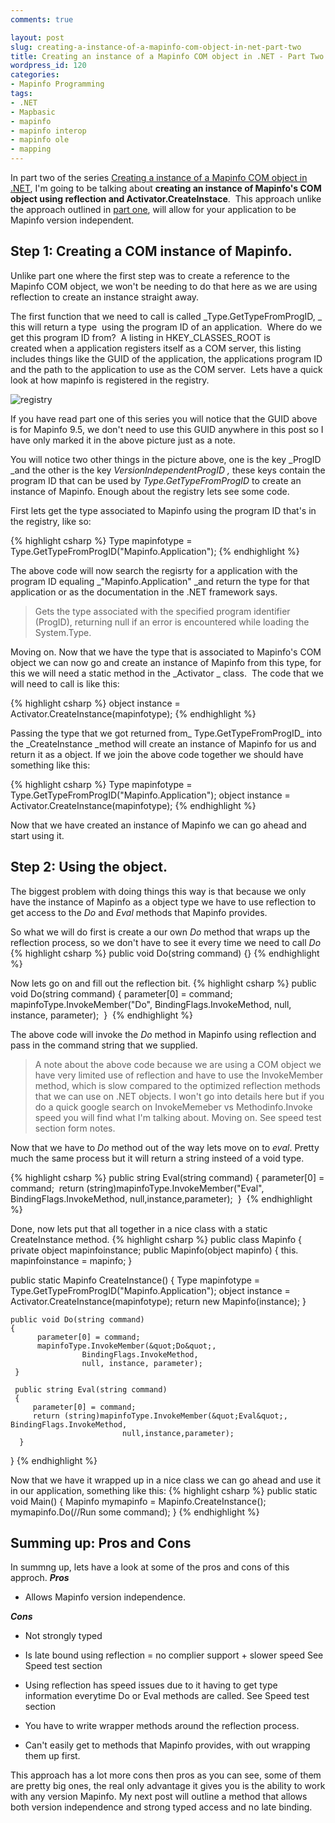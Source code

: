 ```yaml
---
comments: true

layout: post
slug: creating-a-instance-of-a-mapinfo-com-object-in-net-part-two
title: Creating an instance of a Mapinfo COM object in .NET - Part Two
wordpress_id: 120
categories:
- Mapinfo Programming
tags:
- .NET
- Mapbasic
- mapinfo
- mapinfo interop
- mapinfo ole
- mapping
---
```


In part two of the series [Creating a instance of a Mapinfo COM object in .NET](/2009/04/01/com-instance-mapinfo-main/), I'm going to be talking about **creating an instance of Mapinfo's COM object using reflection and Activator.CreateInstace**.  This approach unlike the approach outlined in [part one](/2009/04/01/com-instance-part-one/), will allow for your application to be Mapinfo version independent.


## Step 1: Creating a COM instance of Mapinfo.


Unlike part one where the first step was to create a reference to the Mapinfo COM object, we won't be needing to do that here as we are using reflection to create an instance straight away.

The first function that we need to call is called _Type.GetTypeFromProgID, _ this will return a type  using the program ID of an application.  Where do we get this program ID from?  A listing in HKEY_CLASSES_ROOT is created when a application registers itself as a COM server, this listing includes things like the GUID of the application, the applications program ID and the path to the application to use as the COM server.  Lets have a quick look at how mapinfo is registered in the registry.

![registry](http://woostuff.files.wordpress.com/2009/04/registry.jpg)

If you have read part one of this series you will notice that the GUID above is for Mapinfo 9.5, we don't need to use this GUID anywhere in this post so I have only marked it in the above picture just as a note.

You will notice two other things in the picture above, one is the key _ProgID _and the other is the key _VersionIndependentProgID ,_ these keys contain the program ID that can be used by _Type.GetTypeFromProgID_ to create an instance of Mapinfo.
Enough about the registry lets see some code.

First lets get the type associated to Mapinfo using the program ID that's in the registry, like so:

{% highlight csharp %}
Type mapinfotype = Type.GetTypeFromProgID(&quot;Mapinfo.Application&quot;);
{% endhighlight %}

The above code will now search the regisrty for a application with the program ID equaling _"Mapinfo.Application" _and return the type for that application or as the documentation in the .NET framework says.


> Gets the type associated with the specified program identifier (ProgID),
returning null if an error is encountered while loading the System.Type.


Moving on. Now that we have the type that is associated to Mapinfo's COM object we can now go and create an instance of Mapinfo from this type, for this we will need a static method in the _Activator _ class.  The code that we will need to call is like this:

{% highlight csharp %}
object instance = Activator.CreateInstance(mapinfotype);
{% endhighlight %}

Passing the type that we got returned from_ Type.GetTypeFromProgID_ into the _CreateInstance _method will create an instance of Mapinfo for us and return it as a object. If we join the above code together we should have something like this:

{% highlight csharp %}
Type mapinfotype = Type.GetTypeFromProgID(&quot;Mapinfo.Application&quot;);
object instance = Activator.CreateInstance(mapinfotype);
{% endhighlight %}

Now that we have created an instance of Mapinfo we can go ahead and start using it.


## Step 2: Using the object.


The biggest problem with doing things this way is that because we only have the instance of Mapinfo as a object type we have to use reflection to get access to the _Do_ and _Eval_ methods that Mapinfo provides.

So what we will do first is create a our own _Do_ method that wraps up the reflection process, so we don't have to see it every time we need to call _Do_
{% highlight csharp %}
public void Do(string command) {}
{% endhighlight %}

 Now lets go on and fill out the reflection bit.
{% highlight csharp %}
public void Do(string command)
{
      parameter[0] = command; 
      mapinfoType.InvokeMember(&quot;Do&quot;,
                    BindingFlags.InvokeMethod,
                    null, instance, parameter); 
} 
{% endhighlight %}

 The above code will invoke the _Do_ method in Mapinfo using reflection and pass in the command string that we supplied.


> A note about the above code because we are using a COM object we have very limited use of reflection and have to use the InvokeMember method, which is slow compared to the optimized reflection methods that we can use on .NET objects.  I won't go into details here but if you do a quick google search on InvokeMemeber vs Methodinfo.Invoke speed you will find what I'm talking about.  Moving on. See speed test section form notes.


Now that we have to _Do_ method out of the way lets move on to _eval_. Pretty much the same process but it will return a string insteed of a void type.  

{% highlight csharp %}
public string Eval(string command)
{
      parameter[0] = command; 
      return (string)mapinfoType.InvokeMember(&quot;Eval&quot;, BindingFlags.InvokeMethod,
                             null,instance,parameter); 
} 
{% endhighlight %}

 Done, now lets put that all together in a nice class with a static CreateInstance method. {% highlight csharp %}
public class Mapinfo
{
   private object mapinfoinstance;
   public Mapinfo(object mapinfo)
   {
     this. mapinfoinstance = mapinfo;
   }

   public static Mapinfo CreateInstance()
   {
        Type mapinfotype = Type.GetTypeFromProgID(&quot;Mapinfo.Application&quot;);
        object instance = Activator.CreateInstance(mapinfotype);
        return new Mapinfo(instance);
    }

    public void Do(string command)
    {
          parameter[0] = command;
          mapinfoType.InvokeMember(&quot;Do&quot;,
                    BindingFlags.InvokeMethod,
                    null, instance, parameter);
     }

     public string Eval(string command)
     {
         parameter[0] = command;
         return (string)mapinfoType.InvokeMember(&quot;Eval&quot;, BindingFlags.InvokeMethod,
                             null,instance,parameter);
      }
}
{% endhighlight %}

 Now that we have it wrapped up in a nice class we can go ahead and use it in our application, something like this:  {% highlight csharp %}
public static void Main()
{
    Mapinfo mymapinfo = Mapinfo.CreateInstance();
    mymapinfo.Do(//Run some command);
}
{% endhighlight %}




## Summing up: Pros and Cons


In summng up, lets have a look at some of the pros and cons of this approch.  **_Pros_**



	
  * Allows Mapinfo version independence.


**_Cons_**



	
  * Not strongly typed

	
  * Is late bound using reflection = no complier support + slower speed  See Speed test section

	
  * Using reflection has speed issues due to it having to get type information everytime Do or Eval methods are called. See Speed test section

	
  * You have to write wrapper methods around the reflection process.

	
  * Can't easily get to methods that Mapinfo provides, with out wrapping them up first.


This approach has a lot more cons then pros as you can see, some of them are pretty big ones, the real only advantage it gives you is the ability to work with any version Mapinfo.  My next post will outline a method that allows both version independence and strong typed access and no late binding.
